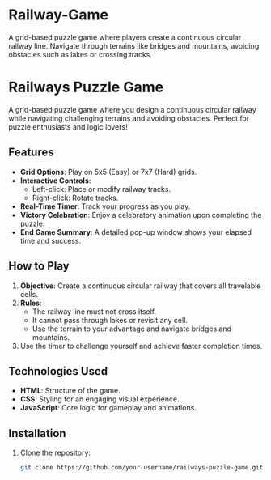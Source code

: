 # Railway-Game
A grid-based puzzle game where players create a continuous circular railway line. Navigate through terrains like bridges and mountains, avoiding obstacles such as lakes or crossing tracks.

# Railways Puzzle Game  

A grid-based puzzle game where you design a continuous circular railway while navigating challenging terrains and avoiding obstacles. Perfect for puzzle enthusiasts and logic lovers!  

## Features  
- **Grid Options**: Play on 5x5 (Easy) or 7x7 (Hard) grids.  
- **Interactive Controls**:  
  - Left-click: Place or modify railway tracks.  
  - Right-click: Rotate tracks.  
- **Real-Time Timer**: Track your progress as you play.  
- **Victory Celebration**: Enjoy a celebratory animation upon completing the puzzle.  
- **End Game Summary**: A detailed pop-up window shows your elapsed time and success.  

## How to Play  
1. **Objective**: Create a continuous circular railway that covers all travelable cells.  
2. **Rules**:  
   - The railway line must not cross itself.  
   - It cannot pass through lakes or revisit any cell.  
   - Use the terrain to your advantage and navigate bridges and mountains.  
3. Use the timer to challenge yourself and achieve faster completion times.  

## Technologies Used  
- **HTML**: Structure of the game.  
- **CSS**: Styling for an engaging visual experience.  
- **JavaScript**: Core logic for gameplay and animations.  

## Installation  
1. Clone the repository:  
   ```bash
   git clone https://github.com/your-username/railways-puzzle-game.git


